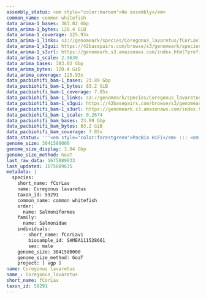 ```yaml
---
assembly_status: <em style="color:maroon">No assembly</em>
common_name: common whitefish
data_arima-1_bases: 383.02 Gbp
data_arima-1_bytes: 120.4 GiB
data_arima-1_coverage: 125.93x
data_arima-1_links: s3://genomeark/species/Coregonus_lavaretus/fCorLav1/genomic_data/arima/<br>
data_arima-1_s3gui: https://42basepairs.com/browse/s3/genomeark/species/Coregonus_lavaretus/fCorLav1/genomic_data/arima/
data_arima-1_s3url: https://genomeark.s3.amazonaws.com/index.html?prefix=species/Coregonus_lavaretus/fCorLav1/genomic_data/arima/
data_arima-1_scale: 2.9630
data_arima_bases: 383.02 Gbp
data_arima_bytes: 120.4 GiB
data_arima_coverage: 125.93x
data_pacbiohifi_bam-1_bases: 23.89 Gbp
data_pacbiohifi_bam-1_bytes: 83.2 GiB
data_pacbiohifi_bam-1_coverage: 7.85x
data_pacbiohifi_bam-1_links: s3://genomeark/species/Coregonus_lavaretus/fCorLav1/genomic_data/pacbio_hifi/<br>
data_pacbiohifi_bam-1_s3gui: https://42basepairs.com/browse/s3/genomeark/species/Coregonus_lavaretus/fCorLav1/genomic_data/pacbio_hifi/
data_pacbiohifi_bam-1_s3url: https://genomeark.s3.amazonaws.com/index.html?prefix=species/Coregonus_lavaretus/fCorLav1/genomic_data/pacbio_hifi/
data_pacbiohifi_bam-1_scale: 0.2674
data_pacbiohifi_bam_bases: 23.89 Gbp
data_pacbiohifi_bam_bytes: 83.2 GiB
data_pacbiohifi_bam_coverage: 7.85x
data_status: '''<em style="color:forestgreen">PacBio HiFi</em> ::: <em style="color:forestgreen">Arima</em>'''
genome_size: 3041580000
genome_size_display: 3.04 Gbp
genome_size_method: GoaT
last_raw_data: 1675889633
last_updated: 1675889635
metadata: |
  species:
    short_name: fCorLav
    name: Coregonus lavaretus
    taxon_id: 59291
    common_name: common whitefish
    order:
      name: Salmoniformes
    family:
      name: Salmonidae
    individuals:
      - short_name: fCorLav1
        biosample_id: SAMEA111528661
        sex: male
    genome_size: 3041580000
    genome_size_method: GoaT
    project: [ vgp ]
name: Coregonus lavaretus
name_: Coregonus_lavaretus
short_name: fCorLav
taxon_id: 59291
---
```

